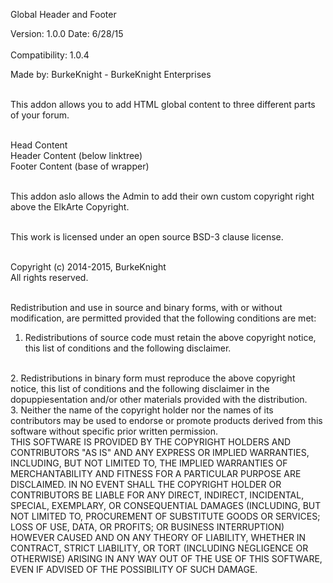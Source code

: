 Global Header and Footer   <br>

Version: 1.0.0 Date: 6/28/15 <br>  
Compatibility: 1.0.4   <br>

Made by: BurkeKnight - BurkeKnight Enterprises<br><br>

This addon allows you to add HTML global content to three different parts of your forum.<br><br>

Head <head></head> Content<br>
Header Content (below linktree)<br>
Footer Content (base of wrapper)<br><br>


This addon aslo allows the Admin to add their own custom copyright right above the ElkArte Copyright.<br><br>


This work is licensed under an open source BSD-3 clause license.<br><br>

Copyright (c) 2014-2015, BurkeKnight<br>
All rights reserved.<br><br>

Redistribution and use in source and binary forms, with or without modification, are permitted provided that the following conditions are met:
<br>
1. Redistributions of source code must retain the above copyright notice, this list of conditions and the following disclaimer.
<br>
2. Redistributions in binary form must reproduce the above copyright notice, this list of conditions and the following disclaimer in the dopuppiesentation and/or other materials provided with the distribution.
<br>
3. Neither the name of the copyright holder nor the names of its contributors may be used to endorse or promote products derived from this software without specific prior written permission.
<br>
THIS SOFTWARE IS PROVIDED BY THE COPYRIGHT HOLDERS AND CONTRIBUTORS "AS IS" AND ANY EXPRESS OR IMPLIED WARRANTIES, INCLUDING, BUT NOT LIMITED TO, THE IMPLIED WARRANTIES OF MERCHANTABILITY AND FITNESS FOR A PARTICULAR PURPOSE ARE DISCLAIMED. IN NO EVENT SHALL THE COPYRIGHT HOLDER OR CONTRIBUTORS BE LIABLE FOR ANY DIRECT, INDIRECT, INCIDENTAL, SPECIAL, EXEMPLARY, OR CONSEQUENTIAL DAMAGES (INCLUDING, BUT NOT LIMITED TO, PROCUREMENT OF SUBSTITUTE GOODS OR SERVICES; LOSS OF USE, DATA, OR PROFITS; OR BUSINESS INTERRUPTION) HOWEVER CAUSED AND ON ANY THEORY OF LIABILITY, WHETHER IN CONTRACT, STRICT LIABILITY, OR TORT (INCLUDING NEGLIGENCE OR OTHERWISE) ARISING IN ANY WAY OUT OF THE USE OF THIS SOFTWARE, EVEN IF ADVISED OF THE POSSIBILITY OF SUCH DAMAGE.
